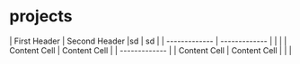 # projects

| First Header  | Second Header |sd | sd |
| ------------- | ------------- |  |  |
| Content Cell  | Content Cell  |  | ------------- |
| Content Cell  | Content Cell  |  |  |
